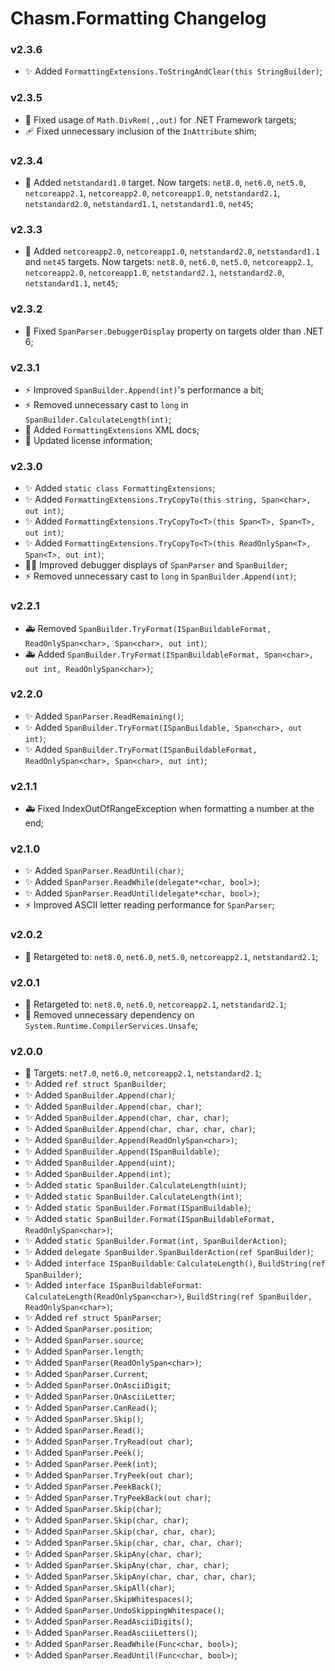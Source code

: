 # Chasm.Formatting Changelog

### v2.3.6
- ✨ Added `FormattingExtensions.ToStringAndClear(this StringBuilder)`;

### v2.3.5
- 🐛 Fixed usage of `Math.DivRem(,,out)` for .NET Framework targets;
- 🩹 Fixed unnecessary inclusion of the `InAttribute` shim;

### v2.3.4
- 🧩 Added `netstandard1.0` target. Now targets: `net8.0`, `net6.0`, `net5.0`, `netcoreapp2.1`, `netcoreapp2.0`, `netcoreapp1.0`, `netstandard2.1`, `netstandard2.0`, `netstandard1.1`, `netstandard1.0`, `net45`;

### v2.3.3
- 🧩 Added `netcoreapp2.0`, `netcoreapp1.0`, `netstandard2.0`, `netstandard1.1` and `net45` targets. Now targets: `net8.0`, `net6.0`, `net5.0`, `netcoreapp2.1`, `netcoreapp2.0`, `netcoreapp1.0`, `netstandard2.1`, `netstandard2.0`, `netstandard1.1`, `net45`;

### v2.3.2
- 🐛 Fixed `SpanParser.DebuggerDisplay` property on targets older than .NET 6;

### v2.3.1
- ⚡️ Improved `SpanBuilder.Append(int)`'s performance a bit;
- ⚡️ Removed unnecessary cast to `long` in `SpanBuilder.CalculateLength(int)`;
- 📝 Added `FormattingExtensions` XML docs;
- 📄 Updated license information;

### v2.3.0
- ✨ Added `static class FormattingExtensions`;
- ✨ Added `FormattingExtensions.TryCopyTo(this string, Span<char>, out int)`;
- ✨ Added `FormattingExtensions.TryCopyTo<T>(this Span<T>, Span<T>, out int)`;
- ✨ Added `FormattingExtensions.TryCopyTo<T>(this ReadOnlySpan<T>, Span<T>, out int)`;
- 🧑‍💻 Improved debugger displays of `SpanParser` and `SpanBuilder`;
- ⚡️ Removed unnecessary cast to `long` in `SpanBuilder.Append(int)`;

### v2.2.1
- 🚑️ Removed `SpanBuilder.TryFormat(ISpanBuildableFormat, ReadOnlySpan<char>, Span<char>, out int)`;
- 🚑️ Added `SpanBuilder.TryFormat(ISpanBuildableFormat, Span<char>, out int, ReadOnlySpan<char>)`;

### v2.2.0
- ✨ Added `SpanParser.ReadRemaining()`;
- ✨ Added `SpanBuilder.TryFormat(ISpanBuildable, Span<char>, out int)`;
- ✨ Added `SpanBuilder.TryFormat(ISpanBuildableFormat, ReadOnlySpan<char>, Span<char>, out int)`;

### v2.1.1
- 🚑️ Fixed IndexOutOfRangeException when formatting a number at the end;

### v2.1.0
- ✨ Added `SpanParser.ReadUntil(char)`;
- ✨ Added `SpanParser.ReadWhile(delegate*<char, bool>)`;
- ✨ Added `SpanParser.ReadUntil(delegate*<char, bool>)`;
- ⚡️ Improved ASCII letter reading performance for `SpanParser`;

### v2.0.2
- 🧩 Retargeted to: `net8.0`, `net6.0`, `net5.0`, `netcoreapp2.1`, `netstandard2.1`;

### v2.0.1
- 🧩 Retargeted to: `net8.0`, `net6.0`, `netcoreapp2.1`, `netstandard2.1`;
- 🐛 Removed unnecessary dependency on `System.Runtime.CompilerServices.Unsafe`;

### v2.0.0
- 🧩 Targets: `net7.0`, `net6.0`, `netcoreapp2.1`, `netstandard2.1`;
- ✨ Added `ref struct SpanBuilder`;
- ✨ Added `SpanBuilder.Append(char)`;
- ✨ Added `SpanBuilder.Append(char, char)`;
- ✨ Added `SpanBuilder.Append(char, char, char)`;
- ✨ Added `SpanBuilder.Append(char, char, char, char)`;
- ✨ Added `SpanBuilder.Append(ReadOnlySpan<char>)`;
- ✨ Added `SpanBuilder.Append(ISpanBuildable)`;
- ✨ Added `SpanBuilder.Append(uint)`;
- ✨ Added `SpanBuilder.Append(int)`;
- ✨ Added `static SpanBuilder.CalculateLength(uint)`;
- ✨ Added `static SpanBuilder.CalculateLength(int)`;
- ✨ Added `static SpanBuilder.Format(ISpanBuildable)`;
- ✨ Added `static SpanBuilder.Format(ISpanBuildableFormat, ReadOnlySpan<char>)`;
- ✨ Added `static SpanBuilder.Format(int, SpanBuilderAction)`;
- ✨ Added `delegate SpanBuilder.SpanBuilderAction(ref SpanBuilder)`;
- ✨ Added `interface ISpanBuildable`: `CalculateLength()`, `BuildString(ref SpanBuilder)`;
- ✨ Added `interface ISpanBuildableFormat`: `CalculateLength(ReadOnlySpan<char>)`, `BuildString(ref SpanBuilder, ReadOnlySpan<char>)`;
- ✨ Added `ref struct SpanParser`;
- ✨ Added `SpanParser.position`;
- ✨ Added `SpanParser.source`;
- ✨ Added `SpanParser.length`;
- ✨ Added `SpanParser(ReadOnlySpan<char>)`;
- ✨ Added `SpanParser.Current`;
- ✨ Added `SpanParser.OnAsciiDigit`;
- ✨ Added `SpanParser.OnAsciiLetter`;
- ✨ Added `SpanParser.CanRead()`;
- ✨ Added `SpanParser.Skip()`;
- ✨ Added `SpanParser.Read()`;
- ✨ Added `SpanParser.TryRead(out char)`;
- ✨ Added `SpanParser.Peek()`;
- ✨ Added `SpanParser.Peek(int)`;
- ✨ Added `SpanParser.TryPeek(out char)`;
- ✨ Added `SpanParser.PeekBack()`;
- ✨ Added `SpanParser.TryPeekBack(out char)`;
- ✨ Added `SpanParser.Skip(char)`;
- ✨ Added `SpanParser.Skip(char, char)`;
- ✨ Added `SpanParser.Skip(char, char, char)`;
- ✨ Added `SpanParser.Skip(char, char, char, char)`;
- ✨ Added `SpanParser.SkipAny(char, char)`;
- ✨ Added `SpanParser.SkipAny(char, char, char)`;
- ✨ Added `SpanParser.SkipAny(char, char, char, char)`;
- ✨ Added `SpanParser.SkipAll(char)`;
- ✨ Added `SpanParser.SkipWhitespaces()`;
- ✨ Added `SpanParser.UndoSkippingWhitespace()`;
- ✨ Added `SpanParser.ReadAsciiDigits()`;
- ✨ Added `SpanParser.ReadAsciiLetters()`;
- ✨ Added `SpanParser.ReadWhile(Func<char, bool>)`;
- ✨ Added `SpanParser.ReadUntil(Func<char, bool>)`;
